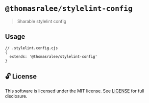 # `@thomasralee/stylelint-config`

> Sharable stylelint config

## Usage

```
// .stylelint.config.cjs
{
  extends: '@thomasralee/stylelint-config'
}
```

## 🔓 License

This software is licensed under the MIT license. See [LICENSE](./LICENSE) for full disclosure.
